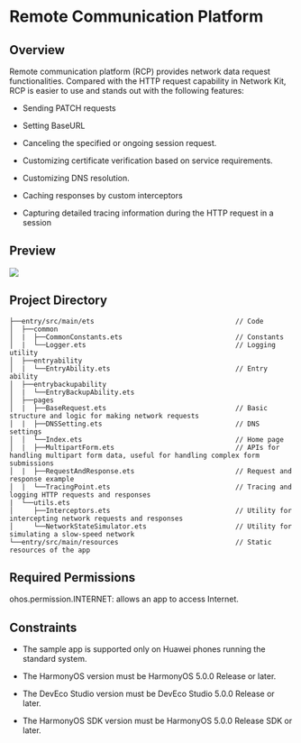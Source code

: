 # **Remote Communication Platform**
## Overview
Remote communication platform (RCP) provides network data request functionalities. Compared with the HTTP request capability in Network Kit, RCP is easier to use and stands out with the following features:

* Sending PATCH requests

* Setting BaseURL

* Canceling the specified or ongoing session request.

* Customizing certificate verification based on service requirements.

* Customizing DNS resolution.

* Caching responses by custom interceptors

* Capturing detailed tracing information during the HTTP request in a session

## Preview
![](screenshots/device/rcp_en.gif)

## Project Directory
````
├──entry/src/main/ets                                   // Code
│  ├──common
│  |  ├──CommonConstants.ets                            // Constants
│  |  └──Logger.ets                                     // Logging utility
│  ├──entryability
│  |  └──EntryAbility.ets                               // Entry ability
│  ├──entrybackupability
│  |  └──EntryBackupAbility.ets
│  ├──pages
│  |  ├──BaseRequest.ets                                // Basic structure and logic for making network requests
│  |  ├──DNSSetting.ets                                 // DNS settings
│  │  └──Index.ets                                      // Home page
│  |  ├──MultipartForm.ets                              // APIs for handling multipart form data, useful for handling complex form submissions
│  |  ├──RequestAndResponse.ets                         // Request and response example
│  |  └──TracingPoint.ets                               // Tracing and logging HTTP requests and responses
|  └──utils.ets
│     ├──Interceptors.ets                               // Utility for intercepting network requests and responses
│     └──NetworkStateSimulator.ets                      // Utility for simulating a slow-speed network
└──entry/src/main/resources                             // Static resources of the app
````
## Required Permissions
ohos.permission.INTERNET: allows an app to access Internet.

## Constraints
* The sample app is supported only on Huawei phones running the standard system.

* The HarmonyOS version must be HarmonyOS 5.0.0 Release or later.

* The DevEco Studio version must be DevEco Studio 5.0.0 Release or later.

* The HarmonyOS SDK version must be HarmonyOS 5.0.0 Release SDK or later.